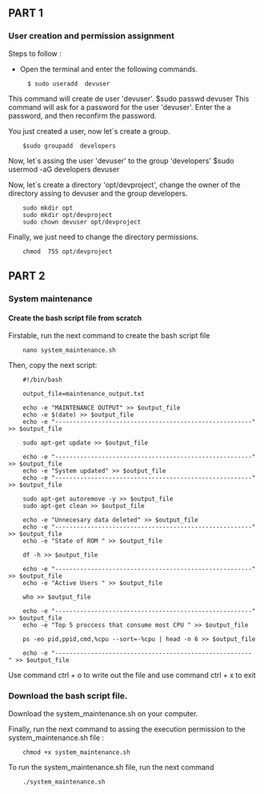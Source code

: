 ## PART 1
### User creation and permission assignment

Steps to follow : 
- Open the terminal and enter the following commands.

		$ sudo useradd  devuser
This command will create de user 'devuser'.
		$sudo passwd devuser
	This command will ask for a password for the user 'devuser'. Enter the a password,  and then reconfirm the password.

You just created  a user, now let´s create a group.

		$sudo groupadd  developers 
Now,  let´s assing the user 'devuser'  to the group 'developers'
		$sudo usermod -aG developers devuser

Now, let´s  create a directory 'opt/devproject', change the owner of the directory assing to devuser and the group developers.

		sudo mkdir opt
		sudo mkdir opt/devproject
		sudo chown devuser opt/devproject 

Finally,  we just need to change the directory permissions.

		chmod  755 opt/devproject


## PART 2
### System maintenance
#### Create the bash script file from scratch


Firstable, run the next command to create the bash script file

		nano system_maintenance.sh

Then,  copy the next script:

		#!/bin/bash

		output_file=maintenance_output.txt

		echo -e "MAINTENANCE OUTPUT" >> $output_file
		echo -e $(date) >> $output_file
		echo -e "-------------------------------------------------------" >> $output_file

		sudo apt-get update >> $output_file

		echo -e "-------------------------------------------------------" >> $output_file
		echo -e "System updated" >> $output_file
		echo -e "-------------------------------------------------------" >> $output_file

		sudo apt-get autoremove -y >> $output_file
		sudo apt-get clean >> $output_file

		echo -e "Unnecesary data deleted" >> $output_file
		echo -e "-------------------------------------------------------" >> $output_file
		echo -e "State of ROM " >> $output_file

		df -h >> $output_file

		echo -e "-------------------------------------------------------" >> $output_file
		echo -e "Active Users " >> $output_file

		who >> $output_file

		echo -e "-------------------------------------------------------" >> $output_file
		echo -e "Top 5 proccess that consume most CPU " >> $output_file

		ps -eo pid,ppid,cmd,%cpu --sort=-%cpu | head -n 6 >> $output_file

		echo -e "-------------------------------------------------------" >> $output_file
Use command ctrl + o to write out the file
and use command ctrl + x to exit

### Download the bash script file.

Download the system_maintenance.sh on your computer.


Finally, run the next command to assing the execution permission to the system_maintenance.sh file :

		chmod +x system_maintenance.sh

To run the system_maintenance.sh  file, run the next command

		./system_maintenance.sh 

